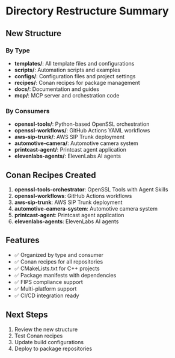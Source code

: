# Directory Restructure Summary

## New Structure

### By Type
- **templates/**: All template files and configurations
- **scripts/**: Automation scripts and examples
- **configs/**: Configuration files and project settings
- **recipes/**: Conan recipes for package management
- **docs/**: Documentation and guides
- **mcp/**: MCP server and orchestration code

### By Consumers
- **openssl-tools/**: Python-based OpenSSL orchestration
- **openssl-workflows/**: GitHub Actions YAML workflows
- **aws-sip-trunk/**: AWS SIP Trunk deployment
- **automotive-camera/**: Automotive camera system
- **printcast-agent/**: Printcast agent application
- **elevenlabs-agents/**: ElevenLabs AI agents

## Conan Recipes Created

1. **openssl-tools-orchestrator**: OpenSSL Tools with Agent Skills
2. **openssl-workflows**: GitHub Actions workflows
3. **aws-sip-trunk**: AWS SIP Trunk deployment
4. **automotive-camera-system**: Automotive camera system
5. **printcast-agent**: Printcast agent application
6. **elevenlabs-agents**: ElevenLabs AI agents

## Features

- ✅ Organized by type and consumer
- ✅ Conan recipes for all repositories
- ✅ CMakeLists.txt for C++ projects
- ✅ Package manifests with dependencies
- ✅ FIPS compliance support
- ✅ Multi-platform support
- ✅ CI/CD integration ready

## Next Steps

1. Review the new structure
2. Test Conan recipes
3. Update build configurations
4. Deploy to package repositories
